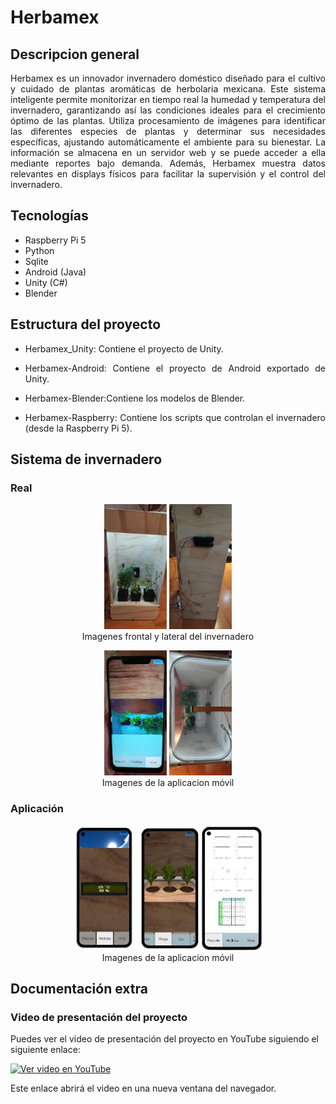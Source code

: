 # Herbamex

## Descripcion general
<p style="text-align: justify;">Herbamex es un innovador invernadero doméstico diseñado para el cultivo y cuidado de plantas aromáticas de herbolaria mexicana. Este sistema inteligente permite monitorizar en tiempo real la humedad y temperatura del invernadero, garantizando así las condiciones ideales para el crecimiento óptimo de las plantas. Utiliza procesamiento de imágenes para identificar las diferentes especies de plantas y determinar sus necesidades específicas, ajustando automáticamente el ambiente para su bienestar. La información se almacena en un servidor web y se puede acceder a ella mediante reportes bajo demanda. Además, Herbamex muestra datos relevantes en displays físicos para facilitar la supervisión y el control del invernadero.</p>

## Tecnologías
* Raspberry Pi 5
* Python
* Sqlite
* Android (Java)
* Unity (C#)
* Blender

## Estructura del proyecto
* <p style="text-align: justify;"> Herbamex_Unity: Contiene el proyecto de Unity.<p>
* <p style="text-align: justify;"> Herbamex-Android: Contiene el proyecto de Android exportado de Unity.<p>
* <p style="text-align: justify;"> Herbamex-Blender:Contiene los modelos de Blender.<p>
* <p style="text-align: justify;"> Herbamex-Raspberry: Contiene los scripts que controlan el invernadero (desde la Raspberry Pi 5).<p>

## Sistema de invernadero

### Real

<p align="center"><img src="Imagenes\Frente.jpg" width=100 height=200></img> <img src="Imagenes\Lateral.jpg" width=100 height=200></img><br>Imagenes frontal y lateral del invernadero</p>

<p align="center"><img src="Imagenes\Vista.jpg" width=100 height=200></img> <img src="Imagenes\Superior.jpg" width=100 height=200></img><br>Imagenes de la aplicacion móvil</p>

### Aplicación

<p align="center"><img src="Imagenes\LCD.jpg" width=100 height=200></img> <img src="Imagenes\Riego.jpg" width=100 height=200></img><img src="Imagenes\Reporte.jpg" width=100 height=200></img><br>Imagenes de la aplicacion móvil</p>

## Documentación extra

### Video de presentación del proyecto
Puedes ver el video de presentación del proyecto en YouTube siguiendo el siguiente enlace:

[![Ver video en YouTube](https://img.youtube.com/vi/Byb33qHWKMc/0.jpg)](https://www.youtube.com/watch?v=Byb33qHWKMc)

Este enlace abrirá el video en una nueva ventana del navegador.
